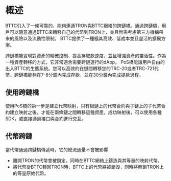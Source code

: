 # 概述

BTTC引入了一條可靠的，能夠連通TRON與BTTC網絡的跨鏈橋。通過跨鏈橋，用戶可以隨意通過BTTC來轉移自己的代幣到TRON上，並且無需考慮第三方機構帶來的風險以及流動性限制。 BTTC提供了一種極其高效、低成本並且靈活的擴展方案。

跨鏈橋能實現對資產的精確控制、提高存取款速度，並且增強資產的靈活性。作為一種資產轉移的方式，它非常適合需要跨鏈運行的dApp。 PoS橋能讓用戶自由的出入BTTC的生態系統。您可以高效的在鏈間轉移您的TRC-20或者TRC-721代幣。跨鏈橋能夠在7-8分鐘內完成存款，並在30分鐘內完成提款過程。

## 使用跨鏈橋

使用PoS橋的第一步是建立代幣映射，只有根鏈上的代幣合約與子鏈上的子代幣合約建立映射之後，才能在兩條鏈之間轉移這種資產。成功映射後，可以使用各種SDK，或直接通過接口與合約進行交互。

## 代幣跨鏈

當代幣通過跨鏈橋傳遞時，它的總流通量不會被影響

* 離開TRON的代幣會被鎖定，同時在BTTC網絡上鑄造與其等量的映射代幣。
* 將代幣從BTTC轉回TRON時，BTTC上的代幣將被銷毀，同時將解鎖TRON上的等量原始代幣。
